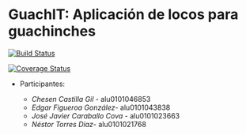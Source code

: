 # GuachIT: Aplicación de locos para guachinches

[![Build Status](https://www.travis-ci.com/SyTW2020/E10.svg?token=Sx6sZ2qtpxBy4Pycr9Pq&branch=main)](https://www.travis-ci.com/SyTW2020/E10)

[![Coverage Status](https://coveralls.io/repos/github/alu0101046853/SyTW_E10/badge.svg?branch=main)](https://coveralls.io/github/alu0101046853/SyTW_E10?branch=main)

- Participantes:

    * *Chesen Castilla Gil* - alu0101046853
    * *Edgar Figueroa González*- alu0101043838
    * *José Javier Caraballo Cova* - alu0101023663
    * *Néstor Torres Díaz*- alu0101021768
